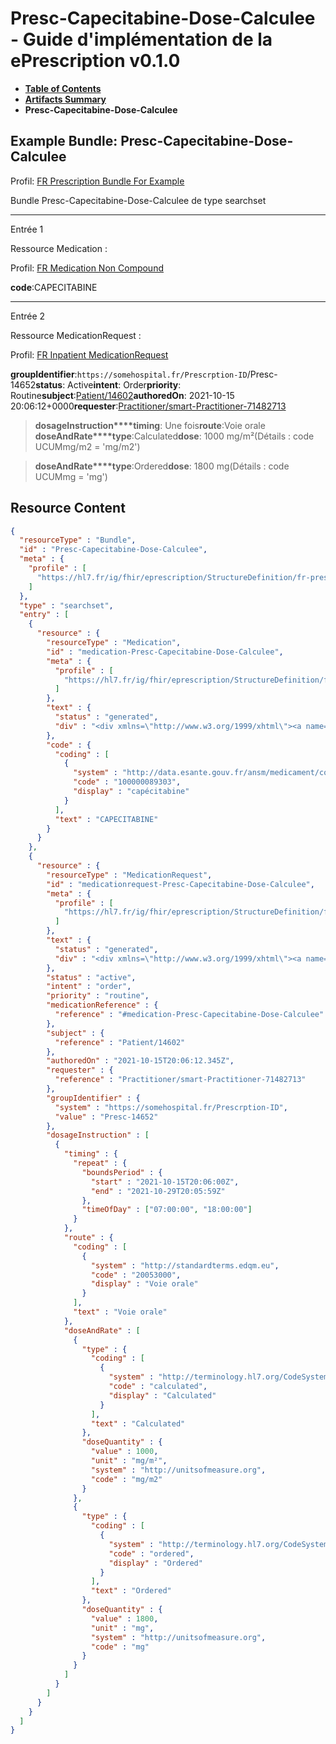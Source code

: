 # Presc-Capecitabine-Dose-Calculee - Guide d'implémentation de la ePrescription v0.1.0

* [**Table of Contents**](toc.md)
* [**Artifacts Summary**](artifacts.md)
* **Presc-Capecitabine-Dose-Calculee**

## Example Bundle: Presc-Capecitabine-Dose-Calculee

Profil: [FR Prescription Bundle For Example](StructureDefinition-fr-prescription-bundle-for-example.md)

Bundle Presc-Capecitabine-Dose-Calculee de type searchset

-------

Entrée 1

Ressource Medication :

> 

Profil: [FR Medication Non Compound](StructureDefinition-fr-medication-noncompound.md)

**code**:CAPECITABINE

-------

Entrée 2

Ressource MedicationRequest :

> 

Profil: [FR Inpatient MedicationRequest](StructureDefinition-fr-inpatient-medicationrequest.md)

**groupIdentifier**:`https://somehospital.fr/Prescrption-ID`/Presc-14652**status**: Active**intent**: Order**priority**: Routine**subject**:[Patient/14602](Patient/14602)**authoredOn**: 2021-10-15 20:06:12+0000**requester**:[Practitioner/smart-Practitioner-71482713](Practitioner/smart-Practitioner-71482713)
> **dosageInstruction****timing**: Une fois**route**:Voie orale
> **doseAndRate****type**:Calculated**dose**: 1000 mg/m²(Détails : code UCUMmg/m2 = 'mg/m2')

> **doseAndRate****type**:Ordered**dose**: 1800 mg(Détails : code UCUMmg = 'mg')




## Resource Content

```json
{
  "resourceType" : "Bundle",
  "id" : "Presc-Capecitabine-Dose-Calculee",
  "meta" : {
    "profile" : [
      "https://hl7.fr/ig/fhir/eprescription/StructureDefinition/fr-prescription-bundle-for-example"
    ]
  },
  "type" : "searchset",
  "entry" : [
    {
      "resource" : {
        "resourceType" : "Medication",
        "id" : "medication-Presc-Capecitabine-Dose-Calculee",
        "meta" : {
          "profile" : [
            "https://hl7.fr/ig/fhir/eprescription/StructureDefinition/fr-medication-noncompound"
          ]
        },
        "text" : {
          "status" : "generated",
          "div" : "<div xmlns=\"http://www.w3.org/1999/xhtml\"><a name=\"Medication_medication-Presc-Capecitabine-Dose-Calculee\"> </a><p class=\"res-header-id\"><b>Narratif généré : Médication medication-Presc-Capecitabine-Dose-Calculee</b></p><a name=\"medication-Presc-Capecitabine-Dose-Calculee\"> </a><a name=\"hcmedication-Presc-Capecitabine-Dose-Calculee\"> </a><div style=\"display: inline-block; background-color: #d9e0e7; padding: 6px; margin: 4px; border: 1px solid #8da1b4; border-radius: 5px; line-height: 60%\"><p style=\"margin-bottom: 0px\"/><p style=\"margin-bottom: 0px\">Profil: <a href=\"StructureDefinition-fr-medication-noncompound.html\">FR Medication Non Compound</a></p></div><p><b>code</b>: <span title=\"Codes :{http://data.esante.gouv.fr/ansm/medicament/codeSMS 100000089303}\">CAPECITABINE</span></p></div>"
        },
        "code" : {
          "coding" : [
            {
              "system" : "http://data.esante.gouv.fr/ansm/medicament/codeSMS",
              "code" : "100000089303",
              "display" : "capécitabine"
            }
          ],
          "text" : "CAPECITABINE"
        }
      }
    },
    {
      "resource" : {
        "resourceType" : "MedicationRequest",
        "id" : "medicationrequest-Presc-Capecitabine-Dose-Calculee",
        "meta" : {
          "profile" : [
            "https://hl7.fr/ig/fhir/eprescription/StructureDefinition/fr-inpatient-medicationrequest"
          ]
        },
        "text" : {
          "status" : "generated",
          "div" : "<div xmlns=\"http://www.w3.org/1999/xhtml\"><a name=\"MedicationRequest_medicationrequest-Presc-Capecitabine-Dose-Calculee\"> </a><p class=\"res-header-id\"><b>Narratif généré : PrescriptionMédicamenteuseTODO medicationrequest-Presc-Capecitabine-Dose-Calculee</b></p><a name=\"medicationrequest-Presc-Capecitabine-Dose-Calculee\"> </a><a name=\"hcmedicationrequest-Presc-Capecitabine-Dose-Calculee\"> </a><div style=\"display: inline-block; background-color: #d9e0e7; padding: 6px; margin: 4px; border: 1px solid #8da1b4; border-radius: 5px; line-height: 60%\"><p style=\"margin-bottom: 0px\"/><p style=\"margin-bottom: 0px\">Profil: <a href=\"StructureDefinition-fr-inpatient-medicationrequest.html\">FR Inpatient MedicationRequest</a></p></div><p><b>status</b>: Active</p><p><b>intent</b>: Order</p><p><b>priority</b>: Routine</p><p><b>medication</b>: <code>#medication-Presc-Capecitabine-Dose-Calculee</code></p><p><b>subject</b>: <a href=\"Patient/14602\">Patient/14602</a></p><p><b>authoredOn</b>: 2021-10-15 20:06:12+0000</p><p><b>requester</b>: <a href=\"Practitioner/smart-Practitioner-71482713\">Practitioner/smart-Practitioner-71482713</a></p><p><b>groupIdentifier</b>: <code>https://somehospital.fr/Prescrption-ID</code>/Presc-14652</p><blockquote><p><b>dosageInstruction</b></p><p><b>timing</b>: Une fois</p><p><b>route</b>: <span title=\"Codes :{http://standardterms.edqm.eu 20053000}\">Voie orale</span></p><blockquote><p><b>doseAndRate</b></p><p><b>type</b>: <span title=\"Codes :{http://terminology.hl7.org/CodeSystem/dose-rate-type calculated}\">Calculated</span></p><p><b>dose</b>: 1000 mg/m²<span style=\"background: LightGoldenRodYellow\"> (Détails : code UCUMmg/m2 = 'mg/m2')</span></p></blockquote><blockquote><p><b>doseAndRate</b></p><p><b>type</b>: <span title=\"Codes :{http://terminology.hl7.org/CodeSystem/dose-rate-type ordered}\">Ordered</span></p><p><b>dose</b>: 1800 mg<span style=\"background: LightGoldenRodYellow\"> (Détails : code UCUMmg = 'mg')</span></p></blockquote></blockquote></div>"
        },
        "status" : "active",
        "intent" : "order",
        "priority" : "routine",
        "medicationReference" : {
          "reference" : "#medication-Presc-Capecitabine-Dose-Calculee"
        },
        "subject" : {
          "reference" : "Patient/14602"
        },
        "authoredOn" : "2021-10-15T20:06:12.345Z",
        "requester" : {
          "reference" : "Practitioner/smart-Practitioner-71482713"
        },
        "groupIdentifier" : {
          "system" : "https://somehospital.fr/Prescrption-ID",
          "value" : "Presc-14652"
        },
        "dosageInstruction" : [
          {
            "timing" : {
              "repeat" : {
                "boundsPeriod" : {
                  "start" : "2021-10-15T20:06:00Z",
                  "end" : "2021-10-29T20:05:59Z"
                },
                "timeOfDay" : ["07:00:00", "18:00:00"]
              }
            },
            "route" : {
              "coding" : [
                {
                  "system" : "http://standardterms.edqm.eu",
                  "code" : "20053000",
                  "display" : "Voie orale"
                }
              ],
              "text" : "Voie orale"
            },
            "doseAndRate" : [
              {
                "type" : {
                  "coding" : [
                    {
                      "system" : "http://terminology.hl7.org/CodeSystem/dose-rate-type",
                      "code" : "calculated",
                      "display" : "Calculated"
                    }
                  ],
                  "text" : "Calculated"
                },
                "doseQuantity" : {
                  "value" : 1000,
                  "unit" : "mg/m²",
                  "system" : "http://unitsofmeasure.org",
                  "code" : "mg/m2"
                }
              },
              {
                "type" : {
                  "coding" : [
                    {
                      "system" : "http://terminology.hl7.org/CodeSystem/dose-rate-type",
                      "code" : "ordered",
                      "display" : "Ordered"
                    }
                  ],
                  "text" : "Ordered"
                },
                "doseQuantity" : {
                  "value" : 1800,
                  "unit" : "mg",
                  "system" : "http://unitsofmeasure.org",
                  "code" : "mg"
                }
              }
            ]
          }
        ]
      }
    }
  ]
}

```
